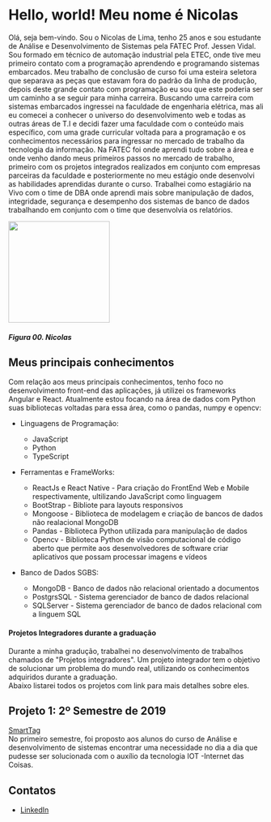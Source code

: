 # Hello, world! Meu nome é Nicolas

Olá, seja bem-vindo. Sou o Nicolas de Lima, tenho 25 anos e sou estudante de Análise e Desenvolvimento de Sistemas pela FATEC Prof. Jessen Vidal. 
Sou formado em técnico de automação industrial pela ETEC, onde tive meu primeiro contato com a programação aprendendo e programando sistemas embarcados. Meu trabalho de conclusão de curso foi uma esteira seletora que separava as peças que estavam fora do padrão da linha de produção, depois deste grande contato com programação eu sou que este poderia ser um caminho a se seguir para minha carreira. Buscando uma carreira com sistemas embarcados ingressei na faculdade de engenharia elétrica, mas ali eu comecei a conhecer o universo do desenvolvimento web e todas as outras áreas de T.I e decidi fazer uma faculdade com o conteúdo mais específico, com uma grade curricular voltada para a programação e os conhecimentos necessários para ingressar no mercado de trabalho da tecnologia da informação. Na FATEC foi onde aprendi tudo sobre a área e onde venho dando meus primeiros passos no mercado de trabalho, primeiro com os projetos integrados realizados em conjunto com empresas parceiras da faculdade e posteriormente no meu estágio onde desenvolvi as habilidades aprendidas durante o curso. Trabalhei como estagiário na Vivo com o time de DBA onde aprendi mais sobre manipulação de dados, integridade, segurança e desempenho dos sistemas de banco de dados trabalhando em conjunto com o time que desenvolvia os relatórios.

<img src="https://github.com/nlemuel/Portfolio-FATEC/assets/53242511/9418d119-7318-4395-9653-5274a065d52f" height="200" width="200"/>

##### *Figura 00. Nicolas*

## Meus principais conhecimentos

Com relação aos meus principais conhecimentos, tenho foco no desenvolvimento front-end das aplicações, já utilizei os frameworks Angular e React. Atualmente estou focando na área de dados com Python suas bibliotecas voltadas para essa área, como o pandas, numpy e opencv:    

* Linguagens de Programação:
    * JavaScript
    * Python
    * TypeScript

* Ferramentas e FrameWorks:
    * ReactJs e React Native - Para criação do FrontEnd Web e Mobile respectivamente, ultilizando JavaScript como linguagem
    * BootStrap - Bibliote para layouts responsivos
    * Mongoose -  Biblioteca de modelagem e criação de bancos de dados não realacional MongoDB
    * Pandas - Biblioteca Python utilizada para manipulação de dados
    * Opencv - Biblioteca Python de visão computacional de código aberto que permite aos desenvolvedores de software criar aplicativos que possam processar imagens e vídeos

* Banco de Dados SGBS:
    * MongoDB - Banco de dados não relacional orientado a documentos 
    * PostgrsSQL - Sistema gerenciador de banco de dados relacional
    * SQLServer - Sistema gerenciador de banco de dados relacional com a linguem SQL

#### Projetos Integradores durante a graduação 
Durante a minha gradução, trabalhei no desenvolvimento de trabalhos chamados de "Projetos integradores". Um projeto integrador tem o objetivo de solucionar um problema do mundo real, utilizando os conhecimentos adquiridos durante a graduação.<br/>
Abaixo listarei todos os projetos com link para mais detalhes sobre eles.

## Projeto 1: 2º Semestre de 2019
[SmartTag](https://github.com/nlemuel/Portfolio-FATEC/blob/main/API%202019-2_SmartTag.md) <br/>
No primeiro semestre, foi proposto aos alunos do curso de Análise e desenvolvimento de sistemas encontrar uma necessidade no dia a dia que pudesse ser solucionada com o auxílio da tecnologia IOT -Internet das Coisas.


## Contatos
* [LinkedIn](https://www.linkedin.com/in/nicolas-de-lima-23137718b/)
